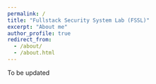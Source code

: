 ```yaml
---
permalink: /
title: "Fullstack Security System Lab (FSSL)"
excerpt: "About me"
author_profile: true
redirect_from: 
  - /about/
  - /about.html
---
```


To be updated

